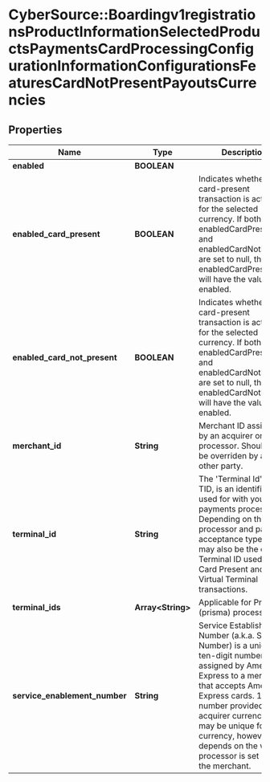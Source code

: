 # CyberSource::Boardingv1registrationsProductInformationSelectedProductsPaymentsCardProcessingConfigurationInformationConfigurationsFeaturesCardNotPresentPayoutsCurrencies

## Properties
Name | Type | Description | Notes
------------ | ------------- | ------------- | -------------
**enabled** | **BOOLEAN** |  | [optional] 
**enabled_card_present** | **BOOLEAN** | Indicates whether the card-present transaction is activated for the selected currency. If both enabledCardPresent and enabledCardNotPresent are set to null, then enabledCardPresent will have the value of enabled.  | [optional] 
**enabled_card_not_present** | **BOOLEAN** | Indicates whether the card-present transaction is activated for the selected currency. If both enabledCardPresent and enabledCardNotPresent are set to null, then enabledCardNotPresent will have the value of enabled.  | [optional] 
**merchant_id** | **String** | Merchant ID assigned by an acquirer or a processor. Should not be overriden by any other party. | [optional] 
**terminal_id** | **String** | The &#39;Terminal Id&#39; aka TID, is an identifier used for with your payments processor. Depending on the processor and payment acceptance type this may also be the default Terminal ID used for Card Present and Virtual Terminal transactions.  | [optional] 
**terminal_ids** | **Array&lt;String&gt;** | Applicable for Prisma (prisma) processor. | [optional] 
**service_enablement_number** | **String** | Service Establishment Number (a.k.a. SE Number) is a unique ten-digit number assigned by American Express to a merchant that accepts American Express cards. 10 digit number provided by acquirer currency. This may be unique for each currency, however it depends on the way the processor is set up for the merchant.  | [optional] 


